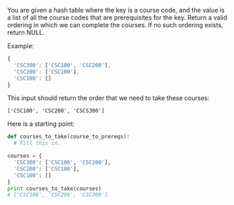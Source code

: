 You are given a hash table where the key is a course code, and the value is a list of all the course codes that are prerequisites for the key. Return a valid ordering in which we can complete the courses. If no such ordering exists, return NULL.

Example:

```javascript
{
  'CSC300': ['CSC100', 'CSC200'], 
  'CSC200': ['CSC100'], 
  'CSC100': []
}
```

This input should return the order that we need to take these courses:
```
['CSC100', 'CSC200', 'CSCS300']
```


Here is a starting point:
```python
def courses_to_take(course_to_prereqs):
  # Fill this in.

courses = {
  'CSC300': ['CSC100', 'CSC200'], 
  'CSC200': ['CSC100'], 
  'CSC100': []
}
print courses_to_take(courses)
# ['CSC100', 'CSC200', 'CSC300']
```
